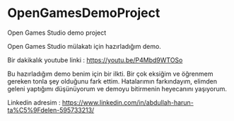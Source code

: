 # OpenGamesDemoProject
Open Games Studio demo project

Open Games Studio mülakatı için hazırladığım demo.

Bir dakikalık youtube linki : https://youtu.be/P4Mbd9WTOSo

  Bu hazırladığım demo benim için bir ilkti. Bir çok eksiğim ve öğrenmem gereken tonla şey olduğunu fark 
ettim. Hatalarımın farkındayım, elimden geleni yaptığımı düşünüyorum ve demoyu bitirmenin heyecanını yaşıyorum.


Linkedin adresim : https://www.linkedin.com/in/abdullah-harun-ta%C5%9Fdelen-595733213/


